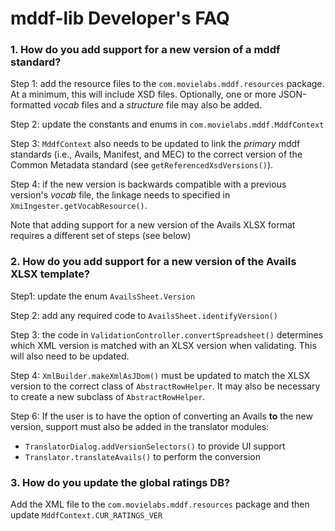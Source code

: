 # mddf-lib Developer's FAQ

### 1. How do you add support for a new version of a mddf standard?

Step 1: add the resource files to the `com.movielabs.mddf.resources` package. At a minimum, this will include XSD files. Optionally, one or more JSON-formatted _vocab_ files and a _structure_ file may also be added.

Step 2: update the constants and enums in `com.movielabs.mddf.MddfContext`

Step 3:  `MddfContext` also needs to be updated to link the _primary_ mddf standards (i.e., Avails, Manifest, and MEC) to the correct version of the Common Metadata standard (see `getReferencedXsdVersions()`).

Step 4: if the new version is backwards compatible with a previous version's _vocab_ file, the linkage needs to specified in `XmiIngester.getVocabResource()`.

Note that adding support for a new version of the Avails XLSX format requires a different set of steps (see below)

### 2. How do you add support for a new version of the Avails XLSX template?

Step1: update the enum `AvailsSheet.Version`

Step 2: add any required code to `AvailsSheet.identifyVersion()`

Step 3: the code in `ValidationController.convertSpreadsheet()` determines which XML version is matched with an XLSX version when validating. This will also need to be updated.

Step 4: `XmlBuilder.makeXmlAsJDom()` must be updated to match the XLSX version to the correct
class of `AbstractRowHelper`. It may also be necessary to create a new subclass of `AbstractRowHelper`.

Step 6: If the user is to have the option of converting an Avails **to** the new version, support must also be added in the translator modules:

* `TranslatorDialog.addVersionSelectors()` to provide UI support
* `Translator.translateAvails()` to perform the conversion

### 3. How do you update the global ratings DB?

Add the XML file to the `com.movielabs.mddf.resources` package and then update `MddfContext.CUR_RATINGS_VER`